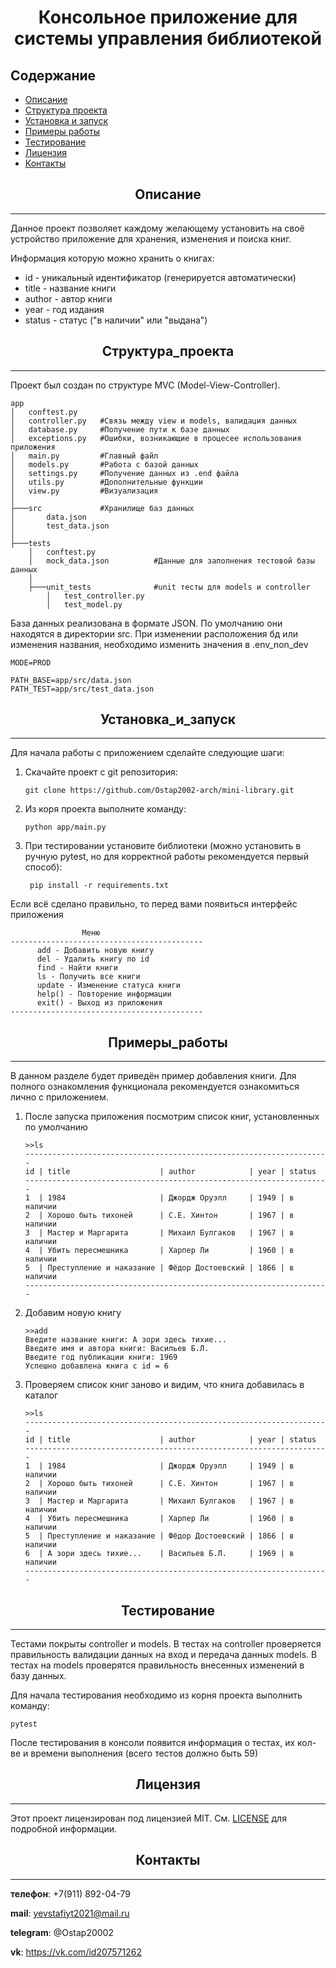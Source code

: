 <h1 align="center"> Консольное приложение для системы управления библиотекой </h1>

## Содержание
- [Описание](#Описание)
- [Структура проекта](#Структура_проекта)
- [Установка и запуск](#Установка_и_запуск)
- [Примеры работы](#Примеры_работы)
- [Тестирование](#Тестирование)
- [Лицензия](#Лицензия)
- [Контакты](#Контакты)

## <h2 align="center"> Описание </h2>
___
Данное проект позволяет каждому желающему установить на своё устройство
приложение для хранения, изменения и поиска книг.

Информация которую можно хранить о книгах:
<ul>
    <li>id - уникальный идентификатор (генерируется автоматически)</li>
    <li>title - название книги</li>
    <li>author - автор книги</li>
    <li>year - год издания</li>
    <li>status - статус ("в наличии" или "выдана")</li>
</ul>


## <h2 align="center"> Структура_проекта </h2>
___
Проект был создан по структуре MVC (Model-View-Controller).
```
app
│   conftest.py               
│   controller.py   #Связь между view и models, валидация данных            
│   database.py     #Получение пути к базе данных          
│   exceptions.py   #Ошибки, возникающие в процесее использования приложения            
│   main.py         #Главный файл            
│   models.py       #Работа с базой данных            
│   settings.py     #Получение данных из .end файла          
│   utils.py        #Дополнительные функции          
│   view.py         #Визуализация            
│
├───src             #Хранилище баз данных
│       data.json
│       test_data.json
│
├───tests              
    │   conftest.py
    │   mock_data.json          #Данные для заполнения тестовой базы данных
    │
    ├───unit_tests              #unit тесты для models и controller
        │   test_controller.py
        │   test_model.py

```
База данных реализована в формате JSON. По умолчанию они находятся в директории src. При изменении 
расположения бд или изменения названия, необходимо изменить значения в .env_non_dev
```
MODE=PROD

PATH_BASE=app/src/data.json
PATH_TEST=app/src/test_data.json
```
## <h2 align="center">Установка_и_запуск</h2>
___
Для начала работы с приложением сделайте следующие шаги:
<ol>
    <li> Скачайте проект с git репозитория:
        
    git clone https://github.com/Ostap2002-arch/mini-library.git
</li>
    <li>Из коря проекта выполните команду:
    
    python app/main.py
</li>
    <li>При тестировании установите библиотеки (можно установить в ручную pytest, но для 
корректной работы рекомендуется первый способ):
    
     pip install -r requirements.txt
</li>
</ol>
Если всё сделано правильно, то перед вами появиться интерфейс приложения

```
                Меню                       
-------------------------------------------
      add - Добавить новую книгу           
      del - Удалить книгу по id            
      find - Найти книги                   
      ls - Получить все книги              
      update - Изменение статуса книги     
      help() - Повторение информации         
      exit() - Выход из приложения           
-------------------------------------------
```



## <h2 align="center">Примеры_работы</h2>
___
В данном разделе будет приведён пример добавления книги. Для полного ознакомления функционала 
рекомендуется ознакомиться лично с приложением.
<ol>
<li>После запуска приложения посмотрим список книг, установленных по умолчанию</li>

    >>ls
    --------------------------------------------------------------------
    id | title                    | author            | year | status
    --------------------------------------------------------------------
    1  | 1984                     | Джордж Оруэлл     | 1949 | в наличии
    2  | Хорошо быть тихоней      | С.Е. Хинтон       | 1967 | в наличии
    3  | Мастер и Маргарита       | Михаил Булгаков   | 1967 | в наличии
    4  | Убить пересмешника       | Харпер Ли         | 1960 | в наличии
    5  | Преступление и наказание | Фёдор Достоевский | 1866 | в наличии
    --------------------------------------------------------------------
<li>Добавим новую книгу</li>
    
    >>add
    Введите название книги: А зори здесь тихие...
    Введите имя и автора книги: Васильев Б.Л.
    Введите год публикации книги: 1969
    Успешно добавлена книга с id = 6
<li>Проверяем список книг заново и видим, что книга добавилась в каталог</li>
    
    >>ls                                                                                     
    --------------------------------------------------------------------
    id | title                    | author            | year | status   
    --------------------------------------------------------------------
    1  | 1984                     | Джордж Оруэлл     | 1949 | в наличии
    2  | Хорошо быть тихоней      | С.Е. Хинтон       | 1967 | в наличии
    3  | Мастер и Маргарита       | Михаил Булгаков   | 1967 | в наличии
    4  | Убить пересмешника       | Харпер Ли         | 1960 | в наличии
    5  | Преступление и наказание | Фёдор Достоевский | 1866 | в наличии
    6  | А зори здесь тихие...    | Васильев Б.Л.     | 1969 | в наличии
    --------------------------------------------------------------------

</ol>

## <h2 align="center">Тестирование</h2>
___
Тестами покрыты controller и models. В тестах на controller проверяется правильность валидации данных на 
вход и передача данных models. В тестах на models проверятся правильность внесенных изменений в базу данных.

Для начала тестирования необходимо из корня проекта выполнить команду:
```
pytest
```
После тестирования в консоли появится информация о тестах, их кол-ве и времени выполнения (всего тестов должно быть 59)
## <h2 align="center">Лицензия</h2>
___
Этот проект лицензирован под лицензией MIT. См. [LICENSE](LICENSE) для подробной информации.
## <h2 align="center">Контакты</h2>
___
**телефон**: +7(911) 892-04-79 

**mail**: yevstafiyt2021@mail.ru

**telegram**: @Ostap20002

**vk**: https://vk.com/id207571262
